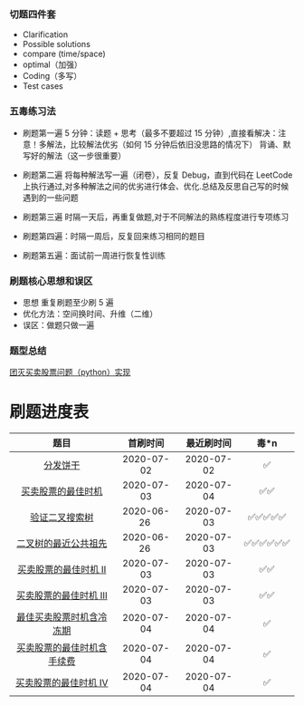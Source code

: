 ### 切题四件套
- Clarification
- Possible solutions
- compare (time/space)
- optimal（加强）
- Coding（多写）
- Test cases


### 五毒练习法

- 刷题第一遍 
 5 分钟：读题 + 思考（最多不要超过 15 分钟）,直接看解决：注意！多解法，比较解法优劣（如何 15 分钟后依旧没思路的情况下）  背诵、默写好的解法（这一步很重要）
 
- 刷题第二遍
 将每种解法写一遍（闭卷），反复 Debug，直到代码在 LeetCode 上执行通过,对多种解法之间的优劣进行体会、优化.总结及反思自己写的时候遇到的一些问题

- 刷题第三遍
 时隔一天后，再重复做题,对于不同解法的熟练程度进行专项练习

- 刷题第四遍：时隔一周后，反复回来练习相同的题目

- 刷题第五遍：面试前一周进行恢复性训练

### 刷题核心思想和误区

- 思想
 重复刷题至少刷 5 遍
- 优化方法：空间换时间、升维（二维）
- 误区：做题只做一遍


### 题型总结

[团灭买卖股票问题（python）实现](https://github.com/cpeixin/leetcode-bbbbrent/blob/master/dp/%E5%9B%A2%E7%81%AD%20LeetCode%20%E8%82%A1%E7%A5%A8%E4%B9%B0%E5%8D%96%E9%97%AE%E9%A2%98.md)







# 刷题进度表

| 题目 | 首刷时间 | 最近刷时间 | 毒*n |
| :---: | :---: | :---: | :---: |
| [分发饼干](https://leetcode-cn.com/problems/assign-cookies/) | 2020-07-02 | 2020-07-02 | ✅ |
| [买卖股票的最佳时机](https://leetcode-cn.com/problems/best-time-to-buy-and-sell-stock/) | 2020-07-03 | 2020-07-04 | ✅✅ |
| [验证二叉搜索树](https://leetcode-cn.com/problems/validate-binary-search-tree/) | 2020-06-26  | 2020-07-03 | ✅✅✅✅✅ |
| [二叉树的最近公共祖先](https://leetcode-cn.com/problems/lowest-common-ancestor-of-a-binary-tree/) | 2020-06-26  | 2020-07-03 | ✅✅✅✅✅✅ |
| [买卖股票的最佳时机 II](https://leetcode-cn.com/problems/best-time-to-buy-and-sell-stock-ii/) | 2020-07-03 | 2020-07-03 | ✅✅ |
| [买卖股票的最佳时机 III](https://leetcode-cn.com/problems/best-time-to-buy-and-sell-stock-iii/) | 2020-07-03 | 2020-07-03 | ✅✅ |
| [最佳买卖股票时机含冷冻期](https://leetcode-cn.com/problems/best-time-to-buy-and-sell-stock-with-cooldown/)| 2020-07-04 | 2020-07-04 | ✅ |
|[买卖股票的最佳时机含手续费](https://leetcode-cn.com/problems/best-time-to-buy-and-sell-stock-with-transaction-fee/)| 2020-07-04 | 2020-07-04 | ✅ |
|[买卖股票的最佳时机 IV](https://leetcode-cn.com/problems/best-time-to-buy-and-sell-stock-iv/)| 2020-07-04 | 2020-07-04 | ✅ |
